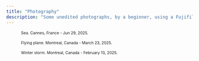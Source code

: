 ```yaml
---
title: "Photography"
description: "Some unedited photographs, by a beginner, using a Fujifilm X100VI. Images are compressed for faster loading speed."
---
```


<figure>
	<img src="/DSCF1219.JPG" alt="" />
	<figcaption style="font-size: 75%">Sea. Cannes, France - Jun 29, 2025.</figcaption>
</figure>

<figure>
	<img src="/DSCF0997.JPG" alt="" />
	<figcaption style="font-size: 75%">Flying plane. Montreal, Canada - March 23, 2025.</figcaption>
</figure>

<figure>
	<img src="/DSCF0981.JPG" alt="" />
	<figcaption style="font-size: 75%">Winter storm. Montreal, Canada - February 13, 2025.</figcaption>
</figure>
